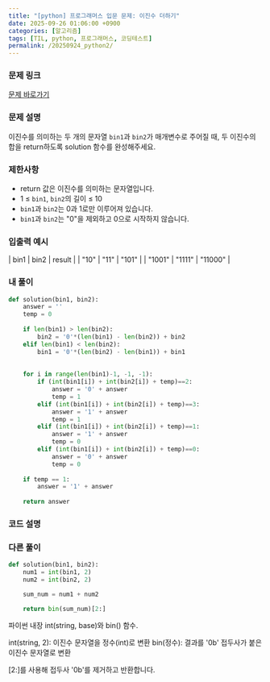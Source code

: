 ```yaml
---
title: "[python] 프로그래머스 입문 문제: 이진수 더하기"
date: 2025-09-26 01:06:00 +0900   
categories: [알고리즘]                 
tags: [TIL, python, 프로그래머스, 코딩테스트]
permalink: /20250924_python2/      
---
```


### 문제 링크

[문제 바로가기](https://school.programmers.co.kr/learn/courses/30/lessons/120885)

### 문제 설명

이진수를 의미하는 두 개의 문자열 `bin1`과 `bin2`가 매개변수로 주어질 때, 두 이진수의 합을 return하도록 solution 함수를 완성해주세요.


### 제한사항

- return 값은 이진수를 의미하는 문자열입니다.
- 1 ≤ `bin1`, `bin2`의 길이 ≤ 10
- `bin1`과 `bin2`는 0과 1로만 이루어져 있습니다.
- `bin1`과 `bin2`는 "0"을 제외하고 0으로 시작하지 않습니다.




### 입출력 예시

| bin1 | bin2 | result |
| "10" | "11" | "101" |
| "1001" | "1111" | "11000" |


### 내 풀이

```python
def solution(bin1, bin2):
    answer = ''
    temp = 0
    
    if len(bin1) > len(bin2):
        bin2 = '0'*(len(bin1) - len(bin2)) + bin2
    elif len(bin1) < len(bin2):
        bin1 = '0'*(len(bin2) - len(bin1)) + bin1
    
    
    for i in range(len(bin1)-1, -1, -1):
        if (int(bin1[i]) + int(bin2[i]) + temp)==2:
            answer = '0' + answer 
            temp = 1
        elif (int(bin1[i]) + int(bin2[i]) + temp)==3:
            answer = '1' + answer
            temp = 1
        elif (int(bin1[i]) + int(bin2[i]) + temp)==1:
            answer = '1' + answer 
            temp = 0
        elif (int(bin1[i]) + int(bin2[i]) + temp)==0:
            answer = '0' + answer
            temp = 0
        
    if temp == 1:
        answer = '1' + answer 
        
    return answer
```


### 코드 설명



### 다른 풀이

```python
def solution(bin1, bin2):
    num1 = int(bin1, 2)
    num2 = int(bin2, 2)

    sum_num = num1 + num2

    return bin(sum_num)[2:]
```

파이썬 내장 int(string, base)와 bin() 함수. 

int(string, 2): 이진수 문자열을 정수(int)로 변환
bin(정수): 결과를 '0b' 접두사가 붙은 이진수 문자열로 변환

[2:]를 사용해 접두사 '0b'를 제거하고 반환합니다.

